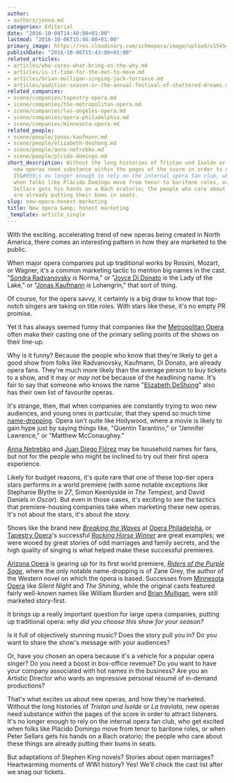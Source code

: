 ```yaml
---
author:
- authors/jenna.md
categories: Editorial
date: "2016-10-04T14:40:00+01:00"
lastmod: "2016-10-06T15:46:00+01:00"
primary_image: https://res.cloudinary.com/schmopera/image/upload/v1545409169/media/webhook-uploads/1475762801652/2016-10-06---Sales.jpg.jpg
publishDate: "2016-10-06T15:43:00+01:00"
related_articles:
- articles/who-cares-what-bring-on-the-why.md
- articles/is-it-time-for-the-met-to-move.md
- articles/brian-mulligan-singing-jack-torrance.md
- articles/audition-season-or-the-annual-festival-of-shattered-dreams.md
related_companies:
- scene/companies/tapestry-opera.md
- scene/companies/the-metropolitan-opera.md
- scene/companies/los-angeles-opera.md
- scene/companies/opera-philadelphia.md
- scene/companies/minnesota-opera.md
related_people:
- scene/people/jonas-kaufmann.md
- scene/people/elizabeth-deshong.md
- scene/people/anna-netrebko.md
- scene/people/plcido-domingo.md
short_description: Without the long histories of Tristan und Isolde or La traviata,
  new operas need substance within the pages of the score in order to attract listeners.
  It&#039;s no longer enough to rely on the internal opera fan club, who get excited
  when folks like Plácido Domingo move from tenor to baritone roles, or when Peter
  Sellars gets his hands on a Bach oratorio; the people who care about these things
  are already putting their bums in seats.
slug: new-opera-honest-marketing
title: New opera &amp; honest marketing
_template: article_single
---
```


With the exciting, accelerating trend of new operas being created in North America, there comes an interesting pattern in how they are marketed to the public.

When major opera companies put up traditional works by Rossini, Mozart, or Wagner, it's a common marketing tactic to mention big names in the cast. "[Sondra Radvanovsky](/scene/people/sondra-radvanovsky/) *is* Norma," or "[Joyce Di Donato](/scene/people/joyce-didonato/) *is* the Lady of the Lake," or "[Jonas Kaufmann](/scene/people/jonas-kaufmann/) *is* Lohengrin," that sort of thing. 

Of course, for the opera savvy, it certainly is a big draw to know that top-notch singers are taking on title roles. With stars like these, it's no empty PR promise. 

Yet it has always seemed funny that companies like the [Metropolitan Opera](/scene/companies/metropolitan-opera/) often make their casting one of the primary selling points of the shows on their line-up. 

Why is it funny? Because the people who know that they're likely to get a good show from folks like Radvanovsky, Kaufmann, Di Donato, are already opera fans. They're much more likely than the average person to buy tickets to a show, and it may *or may not* be because of the headlining name. It's fair to say that someone who knows the name "[Elizabeth DeShong](/talking-with-singers-elizabeth-deshong/)" also has their own list of favourite operas.

It's strange, then, that when companies are constantly trying to woo new audiences, and young ones in particular, that they spend so much time [name-dropping](http://www.laopera.org/season/16-17-season/macbeth/). Opera isn't quite like Hollywood, where a movie is likely to gain hype just by saying things like, "Quentin Tarantino," or "Jennifer Lawrence," or "Matthew McConaughey." 

[Anna Netrebko](/scene/people/anna-netrebko/) and [Juan Diego Flórez](/scene/people/juan-diego-florez/) may be household names for fans, but not for the people who might be inclined to try out their first opera experience.

Likely for budget reasons, it's quite rare that one of these top-tier opera stars performs in a world premiere (with some notable exceptions like Stephanie Blythe in *27*, Simon Keenlyside in *The Tempest*, and David Daniels in *Oscar*). But even in those cases, it's exciting to see the tactics that premiere-housing companies take when marketing these new operas. It's not about the stars, it's about the story.

Shows like the brand new [*Breaking the Waves*](https://www.operaphila.org/whats-on/on-stage-2016-2017/breaking-the-waves/) at [Opera Philadelpha](/scene/companies/opera-philadelphia/), or [Tapestry Opera](/scene/companies/tapestry-opera/)'s successful [*Rocking Horse Winner*](/in-review-rocking-horse-winner/) are great examples; we were wooed by great stories of odd marriages and family secrets, and the high quality of singing is what helped make these successful premieres. 

[Arizona Opera](/scene/companies/arizona-opera/) is gearing up for its first world premiere, [*Riders of the Purple Sage*](/new-operas-craig-bohmlers-riders-of-the-purple-sage/), where the only notable name-dropping is of Zane Grey, the author of the Western novel on which the opera is based. Successes from [Minnesota Opera](/michael-christie-new-opera-that-the-box-office-loves/) like *Silent Night* and *The Shining*, while the original casts featured fairly well-known names like William Burden and [Brian Mulligan](/brian-mulligan-singing-jack-torrance/), were still marketed story-first.

It brings up a really important question for large opera companies, putting up traditional opera: *why did you choose this show for your season?* 

Is it full of objectively stunning music? Does the story pull you in? Do you want to share the show's message with your audiences?

Or, have you chosen an opera because it's a vehicle for a popular opera singer? Do you need a boost in box-office revenue? Do you want to have your company associated with hot names in the business? Are you an Artistic Director who wants an impressive personal résumé of in-demand productions? 

That's what excites us about new operas, and how they're marketed. Without the long histories of *Tristan und Isolde* or *La traviata*, new operas need substance within the pages of the score in order to attract listeners. It's no longer enough to rely on the internal opera fan club, who get excited when folks like Plácido Domingo move from tenor to baritone roles, or when Peter Sellars gets his hands on a Bach oratorio; the people who care about these things are already putting their bums in seats.

But adaptations of Stephen King novels? Stories about open marriages? Heartwarming moments of WWI history? Yes! We'll check the cast list after we snag our tickets.
